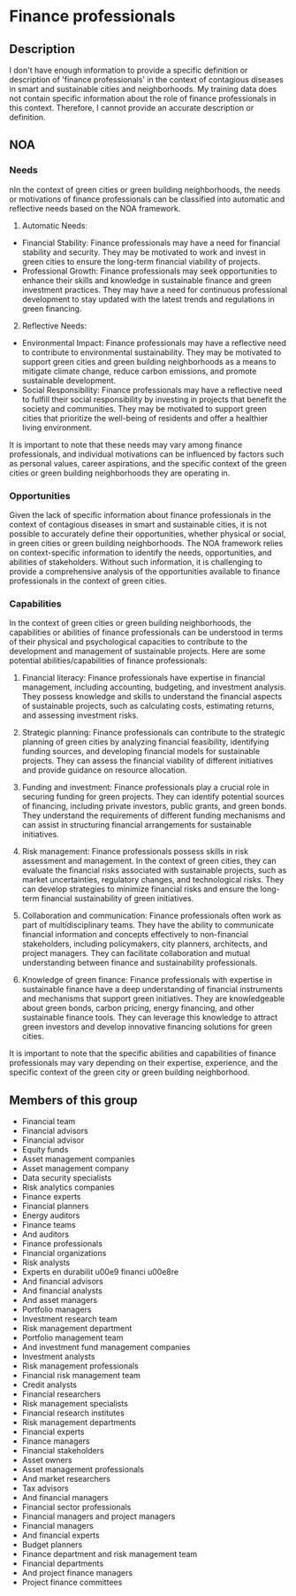 # Finance professionals

## Description

I don't have enough information to provide a specific definition or description of 'finance professionals' in the context of contagious diseases in smart and sustainable cities and neighborhoods. My training data does not contain specific information about the role of finance professionals in this context. Therefore, I cannot provide an accurate description or definition.

## NOA

### Needs

nIn the context of green cities or green building neighborhoods, the needs or motivations of finance professionals can be classified into automatic and reflective needs based on the NOA framework. 

1. Automatic Needs:
- Financial Stability: Finance professionals may have a need for financial stability and security. They may be motivated to work and invest in green cities to ensure the long-term financial viability of projects.
- Professional Growth: Finance professionals may seek opportunities to enhance their skills and knowledge in sustainable finance and green investment practices. They may have a need for continuous professional development to stay updated with the latest trends and regulations in green financing.

2. Reflective Needs:
- Environmental Impact: Finance professionals may have a reflective need to contribute to environmental sustainability. They may be motivated to support green cities and green building neighborhoods as a means to mitigate climate change, reduce carbon emissions, and promote sustainable development.
- Social Responsibility: Finance professionals may have a reflective need to fulfill their social responsibility by investing in projects that benefit the society and communities. They may be motivated to support green cities that prioritize the well-being of residents and offer a healthier living environment.

It is important to note that these needs may vary among finance professionals, and individual motivations can be influenced by factors such as personal values, career aspirations, and the specific context of the green cities or green building neighborhoods they are operating in.

### Opportunities

Given the lack of specific information about finance professionals in the context of contagious diseases in smart and sustainable cities, it is not possible to accurately define their opportunities, whether physical or social, in green cities or green building neighborhoods. The NOA framework relies on context-specific information to identify the needs, opportunities, and abilities of stakeholders. Without such information, it is challenging to provide a comprehensive analysis of the opportunities available to finance professionals in the context of green cities.

### Capabilities

In the context of green cities or green building neighborhoods, the capabilities or abilities of finance professionals can be understood in terms of their physical and psychological capacities to contribute to the development and management of sustainable projects. Here are some potential abilities/capabilities of finance professionals:

1. Financial literacy: Finance professionals have expertise in financial management, including accounting, budgeting, and investment analysis. They possess knowledge and skills to understand the financial aspects of sustainable projects, such as calculating costs, estimating returns, and assessing investment risks.

2. Strategic planning: Finance professionals can contribute to the strategic planning of green cities by analyzing financial feasibility, identifying funding sources, and developing financial models for sustainable projects. They can assess the financial viability of different initiatives and provide guidance on resource allocation.

3. Funding and investment: Finance professionals play a crucial role in securing funding for green projects. They can identify potential sources of financing, including private investors, public grants, and green bonds. They understand the requirements of different funding mechanisms and can assist in structuring financial arrangements for sustainable initiatives.

4. Risk management: Finance professionals possess skills in risk assessment and management. In the context of green cities, they can evaluate the financial risks associated with sustainable projects, such as market uncertainties, regulatory changes, and technological risks. They can develop strategies to minimize financial risks and ensure the long-term financial sustainability of green initiatives.

5. Collaboration and communication: Finance professionals often work as part of multidisciplinary teams. They have the ability to communicate financial information and concepts effectively to non-financial stakeholders, including policymakers, city planners, architects, and project managers. They can facilitate collaboration and mutual understanding between finance and sustainability professionals.

6. Knowledge of green finance: Finance professionals with expertise in sustainable finance have a deep understanding of financial instruments and mechanisms that support green initiatives. They are knowledgeable about green bonds, carbon pricing, energy financing, and other sustainable finance tools. They can leverage this knowledge to attract green investors and develop innovative financing solutions for green cities.

It is important to note that the specific abilities and capabilities of finance professionals may vary depending on their expertise, experience, and the specific context of the green city or green building neighborhood.

## Members of this group

* Financial team
* Financial advisors
* Financial advisor
* Equity funds
* Asset management companies
* Asset management company
* Data security specialists
* Risk analytics companies
* Finance experts
* Financial planners
* Energy auditors
* Finance teams
* And auditors
* Finance professionals
* Financial organizations
* Risk analysts
* Experts en durabilit u00e9 financi u00e8re
* And financial advisors
* And financial analysts
* And asset managers
* Portfolio managers
* Investment research team
* Risk management department
* Portfolio management team
* And investment fund management companies
* Investment analysts
* Risk management professionals
* Financial risk management team
* Credit analysts
* Financial researchers
* Risk management specialists
* Financial research institutes
* Risk management departments
* Financial experts
* Finance managers
* Financial stakeholders
* Asset owners
* Asset management professionals
* And market researchers
* Tax advisors
* And financial managers
* Financial sector professionals
* Financial managers and project managers
* Financial managers
* And financial experts
* Budget planners
* Finance department and risk management team
* Financial departments
* And project finance managers
* Project finance committees